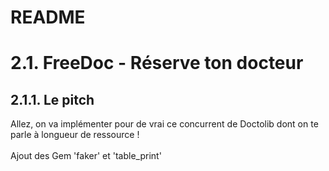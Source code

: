 # README

<h1> 2.1. FreeDoc - Réserve ton docteur </h1> 
<h2> 2.1.1. Le pitch </h2>
Allez, on va implémenter pour de vrai ce concurrent de Doctolib dont on te parle à longueur de ressource ! <br>
<br>
Ajout des Gem 'faker' et 'table_print'
